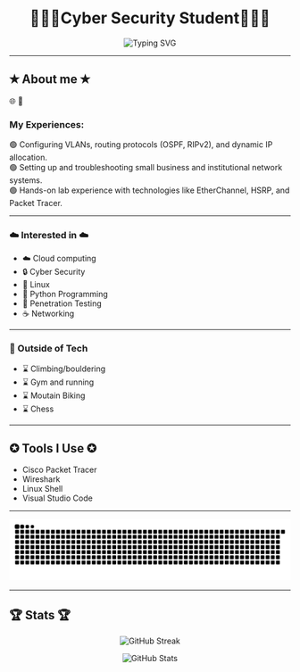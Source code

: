 <h1 align="center">👨🏻‍💻Cyber Security Student👨🏻‍💻</h1>

<p align="center">
  <img src="https://readme-typing-svg.herokuapp.com?font=Fira+Code&size=22&pause=1000&color=0CFF80&width=435&lines=👨🏻‍💻Cyber+Security+Student👨🏻‍💻" alt="Typing SVG">
</p>

---

## ✭ About me ✭
🌐 
📜 

### My Experiences:
🟢 Configuring VLANs, routing protocols (OSPF, RIPv2), and dynamic IP allocation.  
🟢 Setting up and troubleshooting small business and institutional network systems.  
🟢 Hands-on lab experience with technologies like EtherChannel, HSRP, and Packet Tracer.  

---

### ☁️ Interested in ☁️  
- ☁️ Cloud computing  
- 🔒 Cyber Security  
- 🐧 Linux  
- 🐍 Python Programming  
- 🔵 Penetration Testing  
- ☕️ Networking 

---

### 🌟 Outside of Tech  
- ⌛️ Climbing/bouldering
- ⌛️ Gym and running
- ⌛️ Moutain Biking
- ⌛️ Chess

---

## ✪ Tools I Use ✪  
- Cisco Packet Tracer  
- Wireshark  
- Linux Shell  
- Visual Studio Code  

---
 
<p align="center">
  <img src="https://github.com/CptHilda0079/CptHilda0079/blob/output/github-contribution-grid-snake.svg" alt="Snake Animation">
</p>

---

## 🏆 Stats 🏆  
<p align="center">
  <img src="https://github-readme-streak-stats.herokuapp.com/?user=CptHilda0079&theme=dark" alt="GitHub Streak">
</p>
<p align="center">
  <img src="https://github-readme-stats.vercel.app/api?username=CptHilda0079&show_icons=true&theme=radical" alt="GitHub Stats">
</p>
